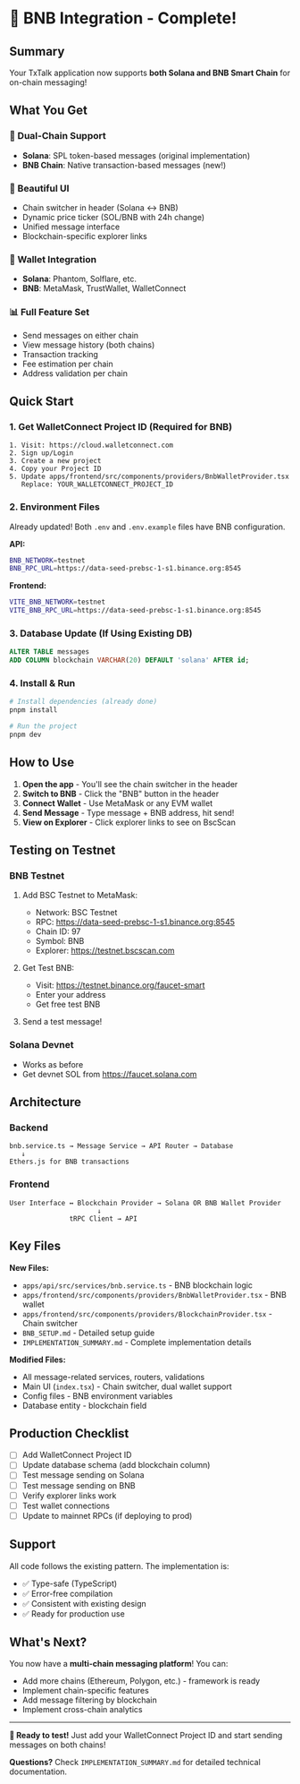 # 🎉 BNB Integration - Complete!

## Summary

Your TxTalk application now supports **both Solana and BNB Smart Chain** for on-chain messaging!

## What You Get

### 🔗 Dual-Chain Support

- **Solana**: SPL token-based messages (original implementation)
- **BNB Chain**: Native transaction-based messages (new!)

### 🎨 Beautiful UI

- Chain switcher in header (Solana ↔ BNB)
- Dynamic price ticker (SOL/BNB with 24h change)
- Unified message interface
- Blockchain-specific explorer links

### 💼 Wallet Integration

- **Solana**: Phantom, Solflare, etc.
- **BNB**: MetaMask, TrustWallet, WalletConnect

### 📊 Full Feature Set

- Send messages on either chain
- View message history (both chains)
- Transaction tracking
- Fee estimation per chain
- Address validation per chain

## Quick Start

### 1. Get WalletConnect Project ID (Required for BNB)

```
1. Visit: https://cloud.walletconnect.com
2. Sign up/Login
3. Create a new project
4. Copy your Project ID
5. Update apps/frontend/src/components/providers/BnbWalletProvider.tsx
   Replace: YOUR_WALLETCONNECT_PROJECT_ID
```

### 2. Environment Files

Already updated! Both `.env` and `.env.example` files have BNB configuration.

**API:**

```bash
BNB_NETWORK=testnet
BNB_RPC_URL=https://data-seed-prebsc-1-s1.binance.org:8545
```

**Frontend:**

```bash
VITE_BNB_NETWORK=testnet
VITE_BNB_RPC_URL=https://data-seed-prebsc-1-s1.binance.org:8545
```

### 3. Database Update (If Using Existing DB)

```sql
ALTER TABLE messages
ADD COLUMN blockchain VARCHAR(20) DEFAULT 'solana' AFTER id;
```

### 4. Install & Run

```bash
# Install dependencies (already done)
pnpm install

# Run the project
pnpm dev
```

## How to Use

1. **Open the app** - You'll see the chain switcher in the header
2. **Switch to BNB** - Click the "BNB" button in the header
3. **Connect Wallet** - Use MetaMask or any EVM wallet
4. **Send Message** - Type message + BNB address, hit send!
5. **View on Explorer** - Click explorer links to see on BscScan

## Testing on Testnet

### BNB Testnet

1. Add BSC Testnet to MetaMask:
   - Network: BSC Testnet
   - RPC: https://data-seed-prebsc-1-s1.binance.org:8545
   - Chain ID: 97
   - Symbol: BNB
   - Explorer: https://testnet.bscscan.com

2. Get Test BNB:
   - Visit: https://testnet.binance.org/faucet-smart
   - Enter your address
   - Get free test BNB

3. Send a test message!

### Solana Devnet

- Works as before
- Get devnet SOL from https://faucet.solana.com

## Architecture

### Backend

```
bnb.service.ts → Message Service → API Router → Database
   ↓
Ethers.js for BNB transactions
```

### Frontend

```
User Interface ↔ Blockchain Provider → Solana OR BNB Wallet Provider
                      ↓
               tRPC Client → API
```

## Key Files

**New Files:**

- `apps/api/src/services/bnb.service.ts` - BNB blockchain logic
- `apps/frontend/src/components/providers/BnbWalletProvider.tsx` - BNB wallet
- `apps/frontend/src/components/providers/BlockchainProvider.tsx` - Chain switcher
- `BNB_SETUP.md` - Detailed setup guide
- `IMPLEMENTATION_SUMMARY.md` - Complete implementation details

**Modified Files:**

- All message-related services, routers, validations
- Main UI (`index.tsx`) - Chain switcher, dual wallet support
- Config files - BNB environment variables
- Database entity - blockchain field

## Production Checklist

- [ ] Add WalletConnect Project ID
- [ ] Update database schema (add blockchain column)
- [ ] Test message sending on Solana
- [ ] Test message sending on BNB
- [ ] Verify explorer links work
- [ ] Test wallet connections
- [ ] Update to mainnet RPCs (if deploying to prod)

## Support

All code follows the existing pattern. The implementation is:

- ✅ Type-safe (TypeScript)
- ✅ Error-free compilation
- ✅ Consistent with existing design
- ✅ Ready for production use

## What's Next?

You now have a **multi-chain messaging platform**! You can:

- Add more chains (Ethereum, Polygon, etc.) - framework is ready
- Implement chain-specific features
- Add message filtering by blockchain
- Implement cross-chain analytics

---

**🚀 Ready to test!** Just add your WalletConnect Project ID and start sending messages on both chains!

**Questions?** Check `IMPLEMENTATION_SUMMARY.md` for detailed technical documentation.
